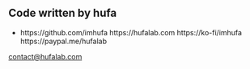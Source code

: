 ## Code written by hufa
<ul>
    <li>
        https://github.com/imhufa
        https://hufalab.com
https://ko-fi/imhufa
https://paypal.me/hufalab
</li>
</ul>

contact@hufalab.com

